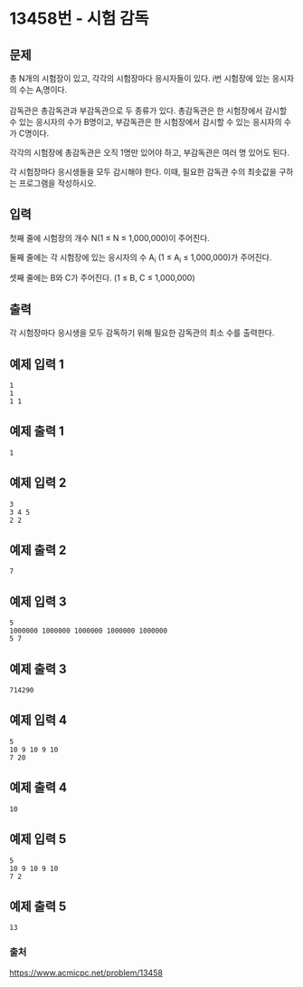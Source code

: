 # 13458번 - 시험 감독   
## 문제   
총 N개의 시험장이 있고, 각각의 시험장마다 응시자들이 있다. i번 시험장에 있는 응시자의 수는 A<sub>i</sub>명이다.   
   
감독관은 총감독관과 부감독관으로 두 종류가 있다. 총감독관은 한 시험장에서 감시할 수 있는 응시자의 수가 B명이고, 부감독관은 한 시험장에서 감시할 수 있는 응시자의 수가 C명이다.   
   
각각의 시험장에 총감독관은 오직 1명만 있어야 하고, 부감독관은 여러 명 있어도 된다.   
   
각 시험장마다 응시생들을 모두 감시해야 한다. 이때, 필요한 감독관 수의 최솟값을 구하는 프로그램을 작성하시오.   
   
## 입력   
첫째 줄에 시험장의 개수 N(1 ≤ N ≤ 1,000,000)이 주어진다.   
   
둘째 줄에는 각 시험장에 있는 응시자의 수 A<sub>i</sub> (1 ≤ A<sub>i</sub> ≤ 1,000,000)가 주어진다.   
   
셋째 줄에는 B와 C가 주어진다. (1 ≤ B, C ≤ 1,000,000)   
   
## 출력   
각 시험장마다 응시생을 모두 감독하기 위해 필요한 감독관의 최소 수를 출력한다.   
   
## 예제 입력 1   
```   
1
1
1 1   
```   
## 예제 출력 1   
```   
1   
```   
## 예제 입력 2   
```   
3
3 4 5
2 2   
```   
## 예제 출력 2   
```   
7   
```   
## 예제 입력 3   
```   
5
1000000 1000000 1000000 1000000 1000000
5 7   
```   
## 예제 출력 3   
```   
714290   
```   
## 예제 입력 4   
```   
5
10 9 10 9 10
7 20   
```   
## 예제 출력 4   
```   
10   
```   
## 예제 입력 5   
```   
5
10 9 10 9 10
7 2   
```   
## 예제 출력 5   
```   
13   
```   

### 출처
https://www.acmicpc.net/problem/13458